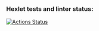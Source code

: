 ### Hexlet tests and linter status:
[![Actions Status](https://github.com/Roman3455/java-project-99/actions/workflows/hexlet-check.yml/badge.svg)](https://github.com/Roman3455/java-project-99/actions)